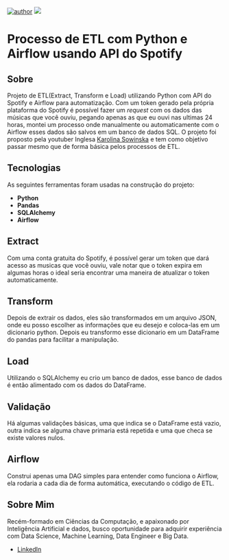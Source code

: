 [![author](https://img.shields.io/badge/author-leovilani-green)](https://www.linkedin.com/in/leonardo-vilani-selan/) [![](https://img.shields.io/badge/python-3.7+-blue.svg)](https://www.python.org/downloads/release/python-365/)

# Processo de ETL com Python e Airflow usando API do Spotify

## Sobre
Projeto de ETL(Extract, Transform e Load) utilizando Python com API do Spotify e Airflow para automatização. Com um token gerado pela própria plataforma do Spotify é possível fazer um *request* com os dados das músicas que você ouviu, pegando apenas as que eu ouvi nas ultimas 24 horas, montei um processo onde manualmente ou automaticamente com o Airflow esses dados são salvos em um banco de dados SQL.
O projeto foi proposto pela youtuber Inglesa [Karolina Sowinska](https://www.youtube.com/c/KarolinaSowinska) e tem como objetivo passar mesmo que de forma básica pelos processos de ETL.

## Tecnologias
As seguintes ferramentas foram usadas na construção do projeto:

- **Python**
- **Pandas**
- **SQLAlchemy**
- **Airflow**

## Extract
Com uma conta gratuita do Spotify, é possível gerar um token que dará acesso as musicas que você ouviu, vale notar que o token expira em algumas horas o ideal seria encontrar uma maneira de atualizar o token automaticamente.

## Transform
Depois de extrair os dados, eles são transformados em um arquivo JSON, onde eu posso escolher as informações que eu desejo e coloca-las em um dicionario python. Depois eu transformo esse dicionario em um DataFrame do pandas para facilitar a manipulação.

## Load
Utilizando o SQLAlchemy eu crio um banco de dados, esse banco de dados é então alimentado com os dados do DataFrame.

## Validação
Há algumas validações básicas, uma que indica se o DataFrame está vazio, outra indica se alguma chave primaria está repetida e uma que checa se existe valores nulos.

## Airflow
Construi apenas uma DAG simples para entender como funciona o Airflow, ela rodaria a cada dia de forma automática, executando o código de ETL.

## Sobre Mim
Recém-formado em Ciências da Computação, e apaixonado por Inteligência Artificial e dados, busco oportunidade para adquirir experiência com Data Science, Machine Learning, Data Engineer e Big Data.
* [LinkedIn](https://www.linkedin.com/in/leonardo-vilani-selan/)
